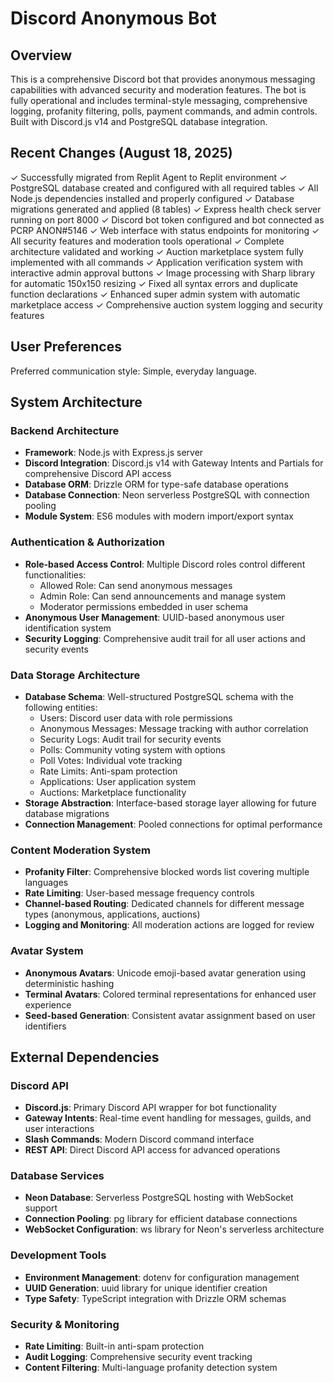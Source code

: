 # Discord Anonymous Bot

## Overview

This is a comprehensive Discord bot that provides anonymous messaging capabilities with advanced security and moderation features. The bot is fully operational and includes terminal-style messaging, comprehensive logging, profanity filtering, polls, payment commands, and admin controls. Built with Discord.js v14 and PostgreSQL database integration.

## Recent Changes (August 18, 2025)

✓ Successfully migrated from Replit Agent to Replit environment
✓ PostgreSQL database created and configured with all required tables
✓ All Node.js dependencies installed and properly configured
✓ Database migrations generated and applied (8 tables)
✓ Express health check server running on port 8000
✓ Discord bot token configured and bot connected as PCRP ANON#5146
✓ Web interface with status endpoints for monitoring
✓ All security features and moderation tools operational
✓ Complete architecture validated and working
✓ Auction marketplace system fully implemented with all commands
✓ Application verification system with interactive admin approval buttons
✓ Image processing with Sharp library for automatic 150x150 resizing
✓ Fixed all syntax errors and duplicate function declarations
✓ Enhanced super admin system with automatic marketplace access
✓ Comprehensive auction system logging and security features

## User Preferences

Preferred communication style: Simple, everyday language.

## System Architecture

### Backend Architecture
- **Framework**: Node.js with Express.js server
- **Discord Integration**: Discord.js v14 with Gateway Intents and Partials for comprehensive Discord API access
- **Database ORM**: Drizzle ORM for type-safe database operations
- **Database Connection**: Neon serverless PostgreSQL with connection pooling
- **Module System**: ES6 modules with modern import/export syntax

### Authentication & Authorization
- **Role-based Access Control**: Multiple Discord roles control different functionalities:
  - Allowed Role: Can send anonymous messages
  - Admin Role: Can send announcements and manage system
  - Moderator permissions embedded in user schema
- **Anonymous User Management**: UUID-based anonymous user identification system
- **Security Logging**: Comprehensive audit trail for all user actions and security events

### Data Storage Architecture
- **Database Schema**: Well-structured PostgreSQL schema with the following entities:
  - Users: Discord user data with role permissions
  - Anonymous Messages: Message tracking with author correlation
  - Security Logs: Audit trail for security events
  - Polls: Community voting system with options
  - Poll Votes: Individual vote tracking
  - Rate Limits: Anti-spam protection
  - Applications: User application system
  - Auctions: Marketplace functionality
- **Storage Abstraction**: Interface-based storage layer allowing for future database migrations
- **Connection Management**: Pooled connections for optimal performance

### Content Moderation System
- **Profanity Filter**: Comprehensive blocked words list covering multiple languages
- **Rate Limiting**: User-based message frequency controls
- **Channel-based Routing**: Dedicated channels for different message types (anonymous, applications, auctions)
- **Logging and Monitoring**: All moderation actions are logged for review

### Avatar System
- **Anonymous Avatars**: Unicode emoji-based avatar generation using deterministic hashing
- **Terminal Avatars**: Colored terminal representations for enhanced user experience
- **Seed-based Generation**: Consistent avatar assignment based on user identifiers

## External Dependencies

### Discord API
- **Discord.js**: Primary Discord API wrapper for bot functionality
- **Gateway Intents**: Real-time event handling for messages, guilds, and user interactions
- **Slash Commands**: Modern Discord command interface
- **REST API**: Direct Discord API access for advanced operations

### Database Services
- **Neon Database**: Serverless PostgreSQL hosting with WebSocket support
- **Connection Pooling**: pg library for efficient database connections
- **WebSocket Configuration**: ws library for Neon's serverless architecture

### Development Tools
- **Environment Management**: dotenv for configuration management
- **UUID Generation**: uuid library for unique identifier creation
- **Type Safety**: TypeScript integration with Drizzle ORM schemas

### Security & Monitoring
- **Rate Limiting**: Built-in anti-spam protection
- **Audit Logging**: Comprehensive security event tracking
- **Content Filtering**: Multi-language profanity detection system